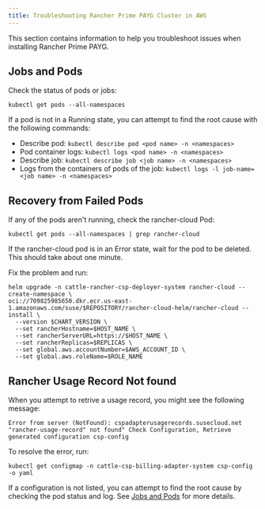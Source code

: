 ```yaml
---
title: Troubleshooting Rancher Prime PAYG Cluster in AWS
---
```


This section contains information to help you troubleshoot issues when installing Rancher Prime PAYG.

## Jobs and Pods

Check the status of pods or jobs:

```shell
kubectl get pods --all-namespaces
```

If a pod is not in a Running state, you can attempt to find the root cause with the following commands:

- Describe pod: `kubectl describe pod <pod name> -n <namespaces>`
- Pod container logs: `kubectl logs <pod name> -n <namespaces>`
- Describe job: `kubectl describe job <job name> -n <namespaces>`
- Logs from the containers of pods of the job: `kubectl logs -l job-name=<job name> -n <namespaces>`

## Recovery from Failed Pods

If any of the pods aren't running, check the rancher-cloud Pod:

```shell
kubectl get pods --all-namespaces | grep rancher-cloud
```

If the rancher-cloud pod is in an Error state, wait for the pod to be deleted. This should take about one minute.

Fix the problem and run:  

```shell
helm upgrade -n cattle-rancher-csp-deployer-system rancher-cloud --create-namespace \
oci://709825985650.dkr.ecr.us-east-1.amazonaws.com/suse/$REPOSITORY/rancher-cloud-helm/rancher-cloud --install \
  --version $CHART_VERSION \
  --set rancherHostname=$HOST_NAME \
  --set rancherServerURL=https://$HOST_NAME \
  --set rancherReplicas=$REPLICAS \
  --set global.aws.accountNumber=$AWS_ACCOUNT_ID \
  --set global.aws.roleName=$ROLE_NAME
```

## Rancher Usage Record Not found

When you attempt to retrive a usage record, you might see the following message:

```shell
Error from server (NotFound): cspadapterusagerecords.susecloud.net "rancher-usage-record" not found" Check Configuration, Retrieve generated configuration csp-config
```

To resolve the error, run:

```shell
kubectl get configmap -n cattle-csp-billing-adapter-system csp-config -o yaml
```

If a configuration is not listed, you can attempt to find the root cause by checking the pod status and log. See [Jobs and Pods](#jobs-and-pods) for more details.
